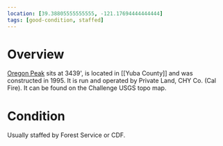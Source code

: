 ```yaml
---
location: [39.38805555555555, -121.17694444444444]
tags: [good-condition, staffed]
---
```


# Overview

[Oregon Peak](http://www.peakbagging.com/CALookoutPhotos/OregonPk.html) sits at 3439', is located in [[Yuba County]] and was constructed in 1995. It is run and operated by Private Land, CHY Co. (Cal Fire). It can be found on the Challenge USGS topo map.

# Condition

Usually staffed by Forest Service or CDF.